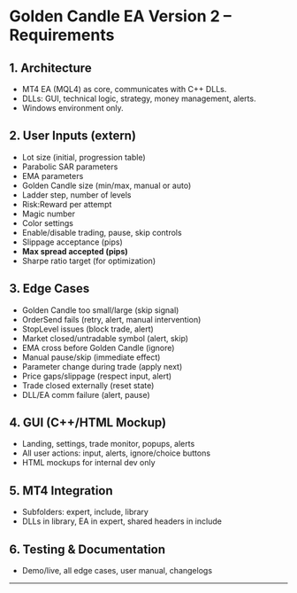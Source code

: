 # Golden Candle EA Version 2 – Requirements

## 1. Architecture
- MT4 EA (MQL4) as core, communicates with C++ DLLs.
- DLLs: GUI, technical logic, strategy, money management, alerts.
- Windows environment only.

## 2. User Inputs (extern)
- Lot size (initial, progression table)
- Parabolic SAR parameters
- EMA parameters
- Golden Candle size (min/max, manual or auto)
- Ladder step, number of levels
- Risk:Reward per attempt
- Magic number
- Color settings
- Enable/disable trading, pause, skip controls
- Slippage acceptance (pips)
- **Max spread accepted (pips)**
- Sharpe ratio target (for optimization)

## 3. Edge Cases
- Golden Candle too small/large (skip signal)
- OrderSend fails (retry, alert, manual intervention)
- StopLevel issues (block trade, alert)
- Market closed/untradable symbol (alert, skip)
- EMA cross before Golden Candle (ignore)
- Manual pause/skip (immediate effect)
- Parameter change during trade (apply next)
- Price gaps/slippage (respect input, alert)
- Trade closed externally (reset state)
- DLL/EA comm failure (alert, pause)

## 4. GUI (C++/HTML Mockup)
- Landing, settings, trade monitor, popups, alerts
- All user actions: input, alerts, ignore/choice buttons
- HTML mockups for internal dev only

## 5. MT4 Integration
- Subfolders: expert, include, library
- DLLs in library, EA in expert, shared headers in include

## 6. Testing & Documentation
- Demo/live, all edge cases, user manual, changelogs

---
